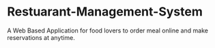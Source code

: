 # Restuarant-Management-System
A Web Based Application for food lovers to order meal online and make reservations at anytime.
